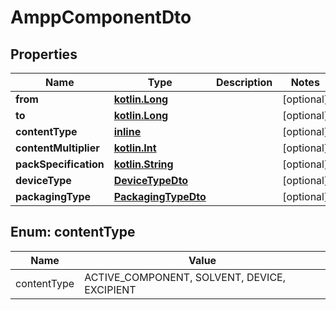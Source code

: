 # AmppComponentDto

## Properties
Name | Type | Description | Notes
------------ | ------------- | ------------- | -------------
**from** | [**kotlin.Long**](.md) |  |  [optional]
**to** | [**kotlin.Long**](.md) |  |  [optional]
**contentType** | [**inline**](#ContentTypeEnum) |  |  [optional]
**contentMultiplier** | [**kotlin.Int**](.md) |  |  [optional]
**packSpecification** | [**kotlin.String**](.md) |  |  [optional]
**deviceType** | [**DeviceTypeDto**](DeviceTypeDto.md) |  |  [optional]
**packagingType** | [**PackagingTypeDto**](PackagingTypeDto.md) |  |  [optional]

<a name="ContentTypeEnum"></a>
## Enum: contentType
Name | Value
---- | -----
contentType | ACTIVE_COMPONENT, SOLVENT, DEVICE, EXCIPIENT
